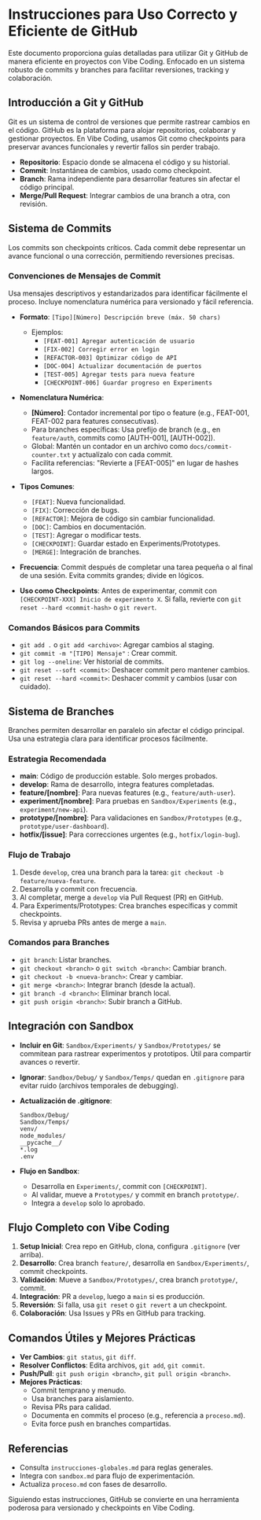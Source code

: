 # Instrucciones para Uso Correcto y Eficiente de GitHub

Este documento proporciona guías detalladas para utilizar Git y GitHub de manera eficiente en proyectos con Vibe Coding. Enfocado en un sistema robusto de commits y branches para facilitar reversiones, tracking y colaboración.

## Introducción a Git y GitHub

Git es un sistema de control de versiones que permite rastrear cambios en el código. GitHub es la plataforma para alojar repositorios, colaborar y gestionar proyectos. En Vibe Coding, usamos Git como checkpoints para preservar avances funcionales y revertir fallos sin perder trabajo.

- **Repositorio**: Espacio donde se almacena el código y su historial.
- **Commit**: Instantánea de cambios, usado como checkpoint.
- **Branch**: Rama independiente para desarrollar features sin afectar el código principal.
- **Merge/Pull Request**: Integrar cambios de una branch a otra, con revisión.

## Sistema de Commits

Los commits son checkpoints críticos. Cada commit debe representar un avance funcional o una corrección, permitiendo reversiones precisas.

### Convenciones de Mensajes de Commit
Usa mensajes descriptivos y estandarizados para identificar fácilmente el proceso. Incluye nomenclatura numérica para versionado y fácil referencia.

- **Formato**: `[Tipo][Número] Descripción breve (máx. 50 chars)`
  - Ejemplos:
    - `[FEAT-001] Agregar autenticación de usuario`
    - `[FIX-002] Corregir error en login`
    - `[REFACTOR-003] Optimizar código de API`
    - `[DOC-004] Actualizar documentación de puertos`
    - `[TEST-005] Agregar tests para nueva feature`
    - `[CHECKPOINT-006] Guardar progreso en Experiments`

- **Nomenclatura Numérica**:
  - **[Número]**: Contador incremental por tipo o feature (e.g., FEAT-001, FEAT-002 para features consecutivas).
  - Para branches específicas: Usa prefijo de branch (e.g., en `feature/auth`, commits como [AUTH-001], [AUTH-002]).
  - Global: Mantén un contador en un archivo como `docs/commit-counter.txt` y actualízalo con cada commit.
  - Facilita referencias: "Revierte a [FEAT-005]" en lugar de hashes largos.

- **Tipos Comunes**:
  - `[FEAT]`: Nueva funcionalidad.
  - `[FIX]`: Corrección de bugs.
  - `[REFACTOR]`: Mejora de código sin cambiar funcionalidad.
  - `[DOC]`: Cambios en documentación.
  - `[TEST]`: Agregar o modificar tests.
  - `[CHECKPOINT]`: Guardar estado en Experiments/Prototypes.
  - `[MERGE]`: Integración de branches.

- **Frecuencia**: Commit después de completar una tarea pequeña o al final de una sesión. Evita commits grandes; divide en lógicos.
- **Uso como Checkpoints**: Antes de experimentar, commit con `[CHECKPOINT-XXX] Inicio de experimento X`. Si falla, revierte con `git reset --hard <commit-hash>` o `git revert`.

### Comandos Básicos para Commits
- `git add .` o `git add <archivo>`: Agregar cambios al staging.
- `git commit -m "[TIPO] Mensaje"` : Crear commit.
- `git log --oneline`: Ver historial de commits.
- `git reset --soft <commit>`: Deshacer commit pero mantener cambios.
- `git reset --hard <commit>`: Deshacer commit y cambios (usar con cuidado).

## Sistema de Branches

Branches permiten desarrollar en paralelo sin afectar el código principal. Usa una estrategia clara para identificar procesos fácilmente.

### Estrategia Recomendada
- **main**: Código de producción estable. Solo merges probados.
- **develop**: Rama de desarrollo, integra features completadas.
- **feature/[nombre]**: Para nuevas features (e.g., `feature/auth-user`).
- **experiment/[nombre]**: Para pruebas en `Sandbox/Experiments` (e.g., `experiment/new-api`).
- **prototype/[nombre]**: Para validaciones en `Sandbox/Prototypes` (e.g., `prototype/user-dashboard`).
- **hotfix/[issue]**: Para correcciones urgentes (e.g., `hotfix/login-bug`).

### Flujo de Trabajo
1. Desde `develop`, crea una branch para la tarea: `git checkout -b feature/nueva-feature`.
2. Desarrolla y commit con frecuencia.
3. Al completar, merge a `develop` via Pull Request (PR) en GitHub.
4. Para Experiments/Prototypes: Crea branches específicas y commit checkpoints.
5. Revisa y aprueba PRs antes de merge a `main`.

### Comandos para Branches
- `git branch`: Listar branches.
- `git checkout <branch>` o `git switch <branch>`: Cambiar branch.
- `git checkout -b <nueva-branch>`: Crear y cambiar.
- `git merge <branch>`: Integrar branch (desde la actual).
- `git branch -d <branch>`: Eliminar branch local.
- `git push origin <branch>`: Subir branch a GitHub.

## Integración con Sandbox

- **Incluir en Git**: `Sandbox/Experiments/` y `Sandbox/Prototypes/` se commitean para rastrear experimentos y prototipos. Útil para compartir avances o revertir.
- **Ignorar**: `Sandbox/Debug/` y `Sandbox/Temps/` quedan en `.gitignore` para evitar ruido (archivos temporales de debugging).
- **Actualización de .gitignore**:
  ```
  Sandbox/Debug/
  Sandbox/Temps/
  venv/
  node_modules/
  __pycache__/
  *.log
  .env
  ```

- **Flujo en Sandbox**:
  - Desarrolla en `Experiments/`, commit con `[CHECKPOINT]`.
  - Al validar, mueve a `Prototypes/` y commit en branch `prototype/`.
  - Integra a `develop` solo lo aprobado.

## Flujo Completo con Vibe Coding

1. **Setup Inicial**: Crea repo en GitHub, clona, configura `.gitignore` (ver arriba).
2. **Desarrollo**: Crea branch `feature/`, desarrolla en `Sandbox/Experiments/`, commit checkpoints.
3. **Validación**: Mueve a `Sandbox/Prototypes/`, crea branch `prototype/`, commit.
4. **Integración**: PR a `develop`, luego a `main` si es producción.
5. **Reversión**: Si falla, usa `git reset` o `git revert` a un checkpoint.
6. **Colaboración**: Usa Issues y PRs en GitHub para tracking.

## Comandos Útiles y Mejores Prácticas

- **Ver Cambios**: `git status`, `git diff`.
- **Resolver Conflictos**: Edita archivos, `git add`, `git commit`.
- **Push/Pull**: `git push origin <branch>`, `git pull origin <branch>`.
- **Mejores Prácticas**:
  - Commit temprano y menudo.
  - Usa branches para aislamiento.
  - Revisa PRs para calidad.
  - Documenta en commits el proceso (e.g., referencia a `proceso.md`).
  - Evita force push en branches compartidas.

## Referencias

- Consulta `instrucciones-globales.md` para reglas generales.
- Integra con `sandbox.md` para flujo de experimentación.
- Actualiza `proceso.md` con fases de desarrollo.

Siguiendo estas instrucciones, GitHub se convierte en una herramienta poderosa para versionado y checkpoints en Vibe Coding.
